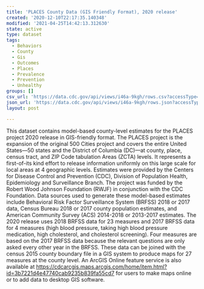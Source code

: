 ```yaml
---
title: 'PLACES County Data (GIS Friendly Format), 2020 release'
created: '2020-12-10T22:17:35.140348'
modified: '2021-04-25T14:42:13.312630'
state: active
type: dataset
tags:
  - Behaviors
  - County
  - Gis
  - Outcomes
  - Places
  - Prevalence
  - Prevention
  - Unhealthy
groups: []
csv_url: 'https://data.cdc.gov/api/views/i46a-9kgh/rows.csv?accessType=DOWNLOAD'
json_url: 'https://data.cdc.gov/api/views/i46a-9kgh/rows.json?accessType=DOWNLOAD'
layout: post

---
```

This dataset contains model-based county-level estimates for the PLACES project 2020 release in GIS-friendly format. The PLACES project is the expansion of the original 500 Cities project and covers the entire United States—50 states and the District of Columbia (DC)—at county, place, census tract, and ZIP Code tabulation Areas (ZCTA) levels. It represents a first-of-its kind effort to release information uniformly on this large scale for local areas at 4 geographic levels. Estimates were provided by the Centers for Disease Control and Prevention (CDC), Division of Population Health, Epidemiology and Surveillance Branch. The project was funded by the Robert Wood Johnson Foundation (RWJF) in conjunction with the CDC Foundation. Data sources used to generate these model-based estimates include Behavioral Risk Factor Surveillance System (BRFSS) 2018 or 2017 data, Census Bureau 2018 or 2017 county population estimates, and American Community Survey (ACS) 2014-2018 or 2013-2017 estimates. The 2020 release uses 2018 BRFSS data for 23 measures and 2017 BRFSS data for 4 measures (high blood pressure, taking high blood pressure medication, high cholesterol, and cholesterol screening). Four measures are based on the 2017 BRFSS data because the relevant questions are only asked every other year in the BRFSS. These data can be joined with the census 2015 county boundary file in a GIS system to produce maps for 27 measures at the county level. An ArcGIS Online feature service is also available at https://cdcarcgis.maps.arcgis.com/home/item.html?id=3b7221d4e47740cab9235b839fa55cd7 for users to make maps online or to add data to desktop GIS software.
